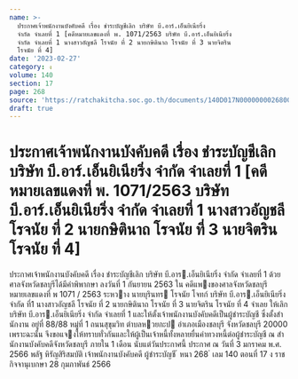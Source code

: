```yaml
---
name: >-
  ประกาศเจ้าพนักงานบังคับคดี เรื่อง ชำระบัญชีเลิก บริษัท บี.อาร์.เอ็นยิเนียริ่ง
  จำกัด จำเลยที่ 1 [คดีหมายเลขแดงที่ พ. 1071/2563 บริษัท บี.อาร์.เอ็นยิเนียริ่ง
  จำกัด จำเลยที่ 1 นางสาวอัญชลี โรจนัย ที่ 2 นายกษิตินาถ โรจนัย ที่ 3 นายจิตริน
  โรจนัย ที่ 4]
date: '2023-02-27'
category: ง
volume: 140
section: 17
page: 268
source: 'https://ratchakitcha.soc.go.th/documents/140D017N0000000026800.pdf'
draft: true
---
```


# ประกาศเจ้าพนักงานบังคับคดี เรื่อง ชำระบัญชีเลิก บริษัท บี.อาร์.เอ็นยิเนียริ่ง จำกัด จำเลยที่ 1 [คดีหมายเลขแดงที่ พ. 1071/2563 บริษัท บี.อาร์.เอ็นยิเนียริ่ง จำกัด จำเลยที่ 1 นางสาวอัญชลี โรจนัย ที่ 2 นายกษิตินาถ โรจนัย ที่ 3 นายจิตริน โรจนัย ที่ 4]

ประกาศเจ้าพนักงานบังคับคดี เรื่อง ชําระบัญชีเลิก บริษัท บี.อาร.เอ็นยิเนียริ่ง จํากัด จําเลยที่ 1 ด้วย ศาลจังหวัดชลบุรีได้มีคําพิพากษา ลงวันที่ 1 กันยายน 2563 ใน คดีแพงของศาลจังหวัดชลบุรี หมายเลขแดงที่ พ 1071 / 2563 ระหวาง นายบุรินทร โรจนัย โจทก์ บริษัท บี.อาร.เอ็นยิเนียริ่ง จํากัด ที่1 นางสาวอัญชลี โรจนัย ที่ 2 นายกษิตินาถ โรจนัย ที่ 3 นายจิตริน โรจนัย ที่ 4 จําเลย ให้เลิก บริษัท บี.อาร.เอ็นยิเนียริ่ง จํากัด จําเลยที่ 1 และให้ตั้งเจ้าพนักงานบังคับคดีเป็นผู้ชําระบัญชี ซึ่งตั้งสํานักงาน อยู่ที่ 88/88 หมู่ที่ 1 ถนนสุขุมวิท ตําบลหวยกะป อําเภอเมืองชลบุรี จังหวัดชลบุรี 20000 เพราะฉะนั้น จึงขอแจงให้ทราบทั่วกันและให้ผู้เป็นเจ้าหนี้ทั้งหลายยื่นคําทวงหนี้ต่อผู้ชําระบัญชี ณ สํานักงานบังคับคดีจังหวัดชลบุรี ภายใน 1 เดือน นับแต่วันประกาศนี้ ประกาศ ณ วันที่ 3 มกราคม พ.ศ. 2566 พลัฐ หิรัญสิริสมบัติ เจ้าพนักงานบังคับคดี ผู้ชําระบัญชี ้ หนา 268 ่ เลม 140 ตอนที่ 17 ง ราชกิจจานุเบกษา 28 กุมภาพันธ์ 2566
